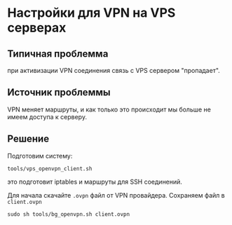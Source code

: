 # Настройки для VPN на VPS серверах

## Типичная проблемма

при активизации VPN соединения связь с VPS сервером "пропадает".

## Источник проблеммы
VPN меняет маршруты, и как только это происходит мы больше не имеем доступа к серверу.

## Решение

Подготовим систему:

```shell
tools/vps_openvpn_client.sh 
```

это подготовит iptables и маршруты для SSH соединений.

Для начала скачайте `.ovpn` файл от VPN провайдера. Сохраняем файл в `client.ovpn`

```shell
sudo sh tools/bg_openvpn.sh client.ovpn
```
